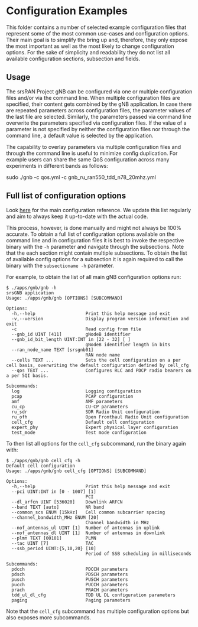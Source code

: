 # Configuration Examples

This folder contains a number of selected example configuration files that represent some
of the most common use-cases and configuration options. Their main goal is to simplify
the bring up and, therefore, they only expose the most important as well as the most likely
to change configuration options. For the sake of simplicity and readability they do not
list all available configuration sections, subsection and fields.

## Usage

The srsRAN Project gNB can be configured via one or multiple configuration files and/or via 
the command line. When multiple configuration files are specified, their content gets combined 
by the gNB application. In case there are repeated parameters across configuration files, the 
parameter values of the last file are selected. Similarly, the parameters passed via command 
line overwrite the parameters specified via configuration files. If the value of a parameter is 
not specified by neither the configuration files nor through the command line, a default value 
is selected by the application.

The capability to overlay parameters via multiple configuration files and through the command line 
is useful to minimize config duplication. For example users can share the same QoS configuration 
across many experiments in different bands as follows: 

  sudo ./gnb -c qos.yml -c gnb_ru_ran550_tdd_n78_20mhz.yml


## Full list of configuration options

Look [here](https://docs.srsran.com/projects/project/en/latest/user_manuals/source/config_ref.html) for
the main configuration reference. We update this list regularly and aim to always keep it up-to-date
with the actual code.

This process, however, is done manually and might not always be 100% accurate.
To obtain a full list of configuration options available on the command line and in configuration files
it is best to invoke the respective binary with the `-h` parameter and navigate through the subsections.
Note that the each section might contain multiple subsections. To obtain the list of available config
options for a subsection it is again required to call the binary with the `subsectioname -h` parameter.

For example, to obtain the list of all main gNB configuration options run:

```
$ ./apps/gnb/gnb -h
srsGNB application
Usage: ./apps/gnb/gnb [OPTIONS] [SUBCOMMAND]

Options:
  -h,--help                   Print this help message and exit
  -v,--version                Display program version information and exit
  -c                          Read config from file
  --gnb_id UINT [411]         gNodeB identifier
  --gnb_id_bit_length UINT:INT in [22 - 32] [ ]
                              gNodeB identifier length in bits
  --ran_node_name TEXT [srsgnb01]
                              RAN node name
  --cells TEXT ...            Sets the cell configuration on a per cell basis, overwriting the default configuration defined by cell_cfg
  --qos TEXT ...              Configures RLC and PDCP radio bearers on a per 5QI basis.

Subcommands:
  log                         Logging configuration
  pcap                        PCAP configuration
  amf                         AMF parameters
  cu_cp                       CU-CP parameters
  ru_sdr                      SDR Radio Unit configuration
  ru_ofh                      Open Fronthaul Radio Unit configuration
  cell_cfg                    Default cell configuration
  expert_phy                  Expert physical layer configuration
  test_mode                   Test mode configuration
```

To then list all options for the `cell_cfg` subcommand, run the binary again with:

```
$ ./apps/gnb/gnb cell_cfg -h
Default cell configuration
Usage: ./apps/gnb/gnb cell_cfg [OPTIONS] [SUBCOMMAND]

Options:
  -h,--help                   Print this help message and exit
  --pci UINT:INT in [0 - 1007] [1]
                              PCI
  --dl_arfcn UINT [536020]    Downlink ARFCN
  --band TEXT [auto]          NR band
  --common_scs ENUM [15kHz]   Cell common subcarrier spacing
  --channel_bandwidth_MHz ENUM [20]
                              Channel bandwidth in MHz
  --nof_antennas_ul UINT [1]  Number of antennas in uplink
  --nof_antennas_dl UINT [1]  Number of antennas in downlink
  --plmn TEXT [00101]         PLMN
  --tac UINT [7]              TAC
  --ssb_period UINT:{5,10,20} [10]
                              Period of SSB scheduling in milliseconds

Subcommands:
  pdcch                       PDCCH parameters
  pdsch                       PDSCH parameters
  pusch                       PUSCH parameters
  pucch                       PUCCH parameters
  prach                       PRACH parameters
  tdd_ul_dl_cfg               TDD UL DL configuration parameters
  paging                      Paging parameters
```

Note that the `cell_cfg` subcommand has multiple configuration options but also exposes more subcommands.